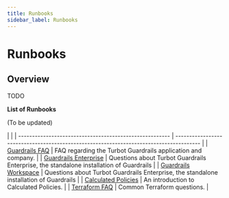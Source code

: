 ```yaml
---
title: Runbooks
sidebar_label: Runbooks
---
```

# Runbooks

## Overview

TODO



**List of Runbooks**

(To be updated)

|                                                         |
| ------------------------------------------------------- | --------------------------------------------------------------------------------------- |
| [Guardrails FAQ](faq/general-faq)                       | FAQ regarding the Turbot Guardrails application and company.                            |
| [Guardrails Enterprise](enterprise/FAQ)                 | Questions about Turbot Guardrails Enterprise, the standalone installation of Guardrails |
| [Guardrails Workspace](faq/workspace-faq)               | Questions about Turbot Guardrails Enterprise, the standalone installation of Guardrails |
| [Calculated Policies](concepts/policies/calculated-faq) | An introduction to Calculated Policies.                                                 |
| [Terraform FAQ](faq/terraform-faq)                      | Common Terraform questions.                                                             |
